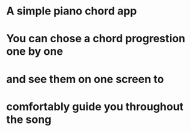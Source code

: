 # A simple piano chord app
# You can chose a chord progrestion one by one
# and see them on one screen to 
# comfortably guide you throughout the song
